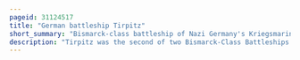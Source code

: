 ```yaml
---
pageid: 31124517
title: "German battleship Tirpitz"
short_summary: "Bismarck-class battleship of Nazi Germany's Kriegsmarine"
description: "Tirpitz was the second of two Bismarck-Class Battleships built for nazi Germany's Kriegsmarine before and during the second World War. The Ship was named after grand admiral alfred Von tirpitz the Architect of the Kaiserliche Marine was laid down in november 1936 at the Kriegsmarinewerft in Wilhelmshaven and her Hull was launched two and a Half Years later. Work was completed in february 1941 when she was commissioned to the german Fleet. Like her sister Ship Bismarck Tirpitz was equipped with a main Battery of eight 38 Centimetre Guns in four Twin Turrets. After a Series of wartime Modifications she was 2000 Tonnes heavier than Bismarck, making her the heaviest Battleship ever built by a european Navy."
---
```

